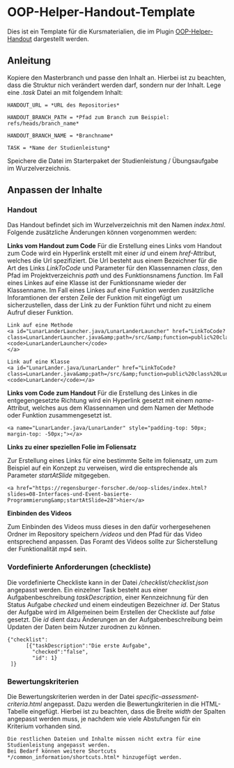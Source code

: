 # OOP-Helper-Handout-Template

Dies ist ein Template für die Kursmaterialien, die im Plugin [OOP-Helper-Handout](https://github.com/esolneman/OOP-Helper-Handout-Plugin) dargestellt werden.

## Anleitung

Kopiere den Masterbranch und passe den Inhalt an. Hierbei ist zu beachten, dass die Struktur nich verändert werden darf, sondern nur der Inhalt.
Lege eine *.task* Datei an mit folgendem Inhalt: 

    HANDOUT_URL = *URL des Repositories* 

    HANDOUT_BRANCH_PATH = *Pfad zum Branch zum Beispiel: refs/heads/branch_name* 

    HANDOUT_BRANCH_NAME = *Branchname* 
    
    TASK = *Name der Studienleistung* 

Speichere die Datei im Starterpaket der Studienleistung / Übungsaufgabe im Wurzelverzeichnis.

## Anpassen der Inhalte

### Handout
Das Handout befindet sich im Wurzelverzeichnis mit den Namen *index.html*. Folgende zusätzliche Änderungen können vorgenommen werden:

**Links vom Handout zum Code** Für die Erstellung eines Links vom Handout zum Code wird ein Hyperlink erstellt mit einer *id* und einem *href*-Attribut, welches die Url spezifiziert. Die Url besteht aus einem Bezeichner für die Art des Links *LinkToCode* und Parameter für den Klassennamen *class*, den Pfad im Projektverzeichnis *path* und des Funktionsnamens *function*. Im Fall eines Linkes auf eine Klasse ist der Funktionsname wieder der Klassenname. Im Fall eines Linkes auf eine Funktion werden zusätzliche Inforamtionen der ersten Zeile der Funktion mit eingefügt um sicherzustellen, dass der Link zu der Funktion führt und nicht zu einem Aufruf dieser Funktion.
```
Link auf eine Methode
<a id="LunarLanderLauncher.java/LunarLanderLauncher" href="LinkToCode?class=LunarLanderLauncher.java&amp;path=/src/&amp;function=public%20class%20LunarLanderLauncher">
<code>LunarLanderLauncher</code>
</a> 

Link auf eine Klasse
<a id="LunarLander.java/LunarLander" href="LinkToCode?class=LunarLander.java&amp;path=/src/&amp;function=public%20class%20LunarLander%20"><code>LunarLander</code></a>
```

**Links vom Code zum Handout** Für die Erstellung des Linkes in die entgegengesetzte Richtung wird ein Hyperlink gesetzt mit einem *name*-Attribut, welches aus dem Klassennamen und dem Namen der Methode oder Funktion zusammengesetzt ist.
```
<a name="LunarLander.java/LunarLander" style="padding-top: 50px; margin-top: -50px;"></a>
```

**Links zu einer speziellen Folie im Foliensatz**

Zur Erstellung eines Links für eine bestimmte Seite im foliensatz, um zum Beispiel auf ein Konzept zu verweisen, wird die entsprechende als Parameter *startAtSlide* mitgegeben.
```
<a href="https://regensburger-forscher.de/oop-slides/index.html?slides=08-Interfaces-und-Event-basierte-Programmierung&amp;startAtSlide=28">hier</a>
```

**Einbinden des Videos**

Zum Einbinden des Videos muss dieses in den dafür vorhergesehenen Ordner im Repository speichern */videos* und den Pfad für das Video entsprechend anpassen. Das Foramt des Videos sollte zur Sicherstellung der Funktionalität *mp4* sein.


### Vordefinierte Anforderungen (checkliste)

Die vordefinierte Checkliste kann in der Datei */checklist/checklist.json* angepasst werden. 
Ein einzelner Task besteht aus einer Aufgabenbeschreibung *taskDescription*, einer Kennzeichnung für den Status Aufgabe *checked* und einem eindeutigen Bezeichner *id*.
Der Status der Aufgabe wird im Allgemeinen beim Erstellen der Checkliste auf *false* gesetzt. 
Die *id* dient dazu Änderungen an der Aufgabenbeschreibung beim Updaten der Daten beim Nutzer zurodnen zu können. 

    {"checklist":
          [{"taskDescription":"Die erste Aufgabe",
            "checked":"false", 
            "id": 1}
     ]}
     
### Bewertungskriterien
Die Bewertungskriterien werden in der Datei *specific-assessment-criteria.html* angepasst. 
Dazu werden die Bewertungkriterien in die HTML-Tabelle eingefügt. Hierbei ist zu beachten, dass die Breite *width* der Spalten angepasst werden muss, je nachdem wie viele Abstufungen für ein Kriterium vorhanden sind.


    Die restlichen Dateien und Inhalte müssen nicht extra für eine Studienleistung angepasst werden.
    Bei Bedarf können weitere Shortcuts */common_information/shortcuts.html* hinzugefügt werden.
    
